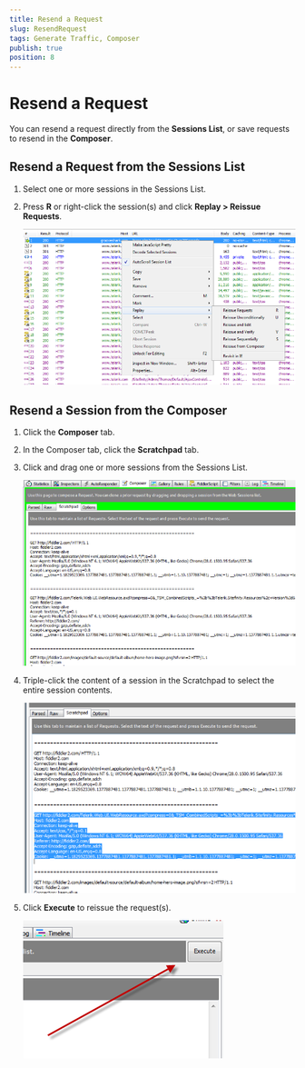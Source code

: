 ```yaml
---
title: Resend a Request
slug: ResendRequest
tags: Generate Traffic, Composer
publish: true
position: 8
---
```


Resend a Request
================

You can resend a request directly from the **Sessions List**, or save requests to resend in the **Composer**.

Resend a Request from the Sessions List
---------------------------------------

1. Select one or more sessions in the Sessions List.

2. Press **R** or right-click the session(s) and click **Replay > Reissue Requests**.

   ![Replay Menu][1]

Resend a Session from the Composer
----------------------------------

1. Click the **Composer** tab.

2. In the Composer tab, click the **Scratchpad** tab.

3. Click and drag one or more sessions from the Sessions List.

   ![Scratchpad][2]

4. Triple-click the content of a session in the Scratchpad to select the entire session contents.

   ![Selected Session][3]

5. Click **Execute** to reissue the request(s).

   ![Execute button][4]

[1]: ../../images/ResendRequest/ReplayMenu.png
[2]: ../../images/ResendRequest/Scratchpad.png
[3]: ../../images/ResendRequest/SelectedSession.png
[4]: ../../images/ResendRequest/ExecuteButton.png
